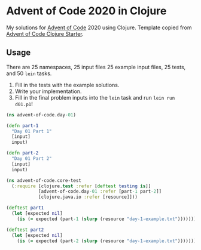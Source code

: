 # Advent of Code 2020 in Clojure

My solutions for [Advent of Code](https://www.adventofcode.com) 2020 using Clojure.
Template copied from [Advent of Code Clojure Starter](https://github.com/mhanberg/advent-of-code-clojure-starter).

## Usage

There are 25 namespaces, 25 input files 25 example input files, 25 tests, and 50 `lein` tasks. 

1. Fill in the tests with the example solutions.
1. Write your implementation.
1. Fill in the final problem inputs into the `lein` task and run `lein run d01.p1`!

```clojure
(ns advent-of-code.day-01)

(defn part-1
  "Day 01 Part 1"
  [input]
  input)

(defn part-2
  "Day 01 Part 2"
  [input]
  input)
```

```clojure
(ns advent-of-code.core-test
  (:require [clojure.test :refer [deftest testing is]]
            [advent-of-code.day-01 :refer [part-1 part-2]]
            [clojure.java.io :refer [resource]]))

(deftest part1
  (let [expected nil]
    (is (= expected (part-1 (slurp (resource "day-1-example.txt")))))))

(deftest part2
  (let [expected nil]
    (is (= expected (part-2 (slurp (resource "day-1-example.txt")))))))
```
